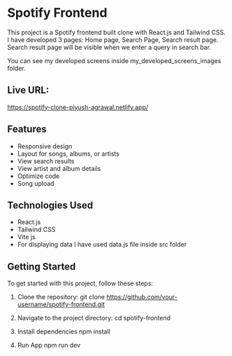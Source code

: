 # Spotify Frontend

This project is a Spotify frontend built clone with React.js and Tailwind CSS. I have developed 3 pages:  Home page, Search Page, Search result page. Search result page will be visible when we enter a query in search bar.

You can see my developed screens inside my_developed_screens_images folder.

## Live URL: 
https://spotify-clone-piyush-agrawal.netlify.app/

## Features

- Responsive design
- Layout for songs, albums, or artists
- View search results
- View artist and album details
- Optimize code
- Song upload

## Technologies Used

- React.js
- Tailwind CSS
- Vite js
- For displaying data I have used data.js file inside src folder

## Getting Started

To get started with this project, follow these steps:

1. Clone the repository:
git clone https://github.com/your-username/spotify-frontend.git

2. Navigate to the project directory:
cd spotify-frontend

3. Install dependencies
npm install

4. Run App
npm run dev 

